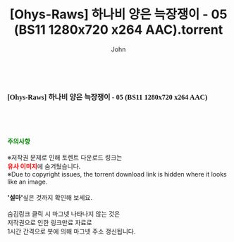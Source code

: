 ﻿---
layout: post
title:  "[Ohys-Raws] 하나비 양은 늑장쟁이 - 05 (BS11 1280x720 x264 AAC).torrent"
author: John
categories: [ 애니메이션 ]
tags: [  ]
image:  
description: "[Ohys-Raws] 하나비 양은 늑장쟁이 - 05 (BS11 1280x720 x264 AAC) torrent 정보 공유"
toc: true
toc_sticky: true
---

<br>
<div class="view-img">
<a class="view_image" href="http://torrentmobile62.com/bbs/view_image.php?fn=%2Fdata%2Ffile%2Fani%2F3735182707_Bf36cUgF_fb3f69c37f4a781cec1350e1fdb399c3ce843ac0.jpg" target="_blank"><img alt="" class="img-tag" content="http://torrentmobile62.com/data/file/ani/3735182707_Bf36cUgF_fb3f69c37f4a781cec1350e1fdb399c3ce843ac0.jpg" itemprop="image" src="http://torrentmobile62.com/data/file/ani/3735182707_Bf36cUgF_fb3f69c37f4a781cec1350e1fdb399c3ce843ac0.jpg"/></a></div><div class="view-content" itemprop="description">
<p><span style="font-family:nanumsquareround;font-size:16px;font-weight:700;white-space:nowrap;background-color:rgb(255,255,255);">[Ohys-Raws] 하나비 양은 늑장쟁이 - 05 (BS11 1280x720 x264 AAC)</span> </p> </div>
    
<br><br><br>
<p data-ke-size="size16"><b><span style="color: green;">주의사항</span></b><br /><br />※저작권 문제로 인해 토렌트 다운로드 링크는<br /><b><span style="color: red;">유사 이미지</span></b>에 숨겨뒀습니다.<br />※Due to copyright issues, the torrent download link is hidden where it looks like an image.<br /><br /><b>'설마'</b>싶은 것까지 확인해 보세요.<br /><br />숨김링크 클릭 시 마그넷 나타나지 않는 것은<br />저작권으로 인한 링크만료 자료로<br />1시간 간격으로 봇에 의해 마그넷 주소 갱신됩니다.</p>
